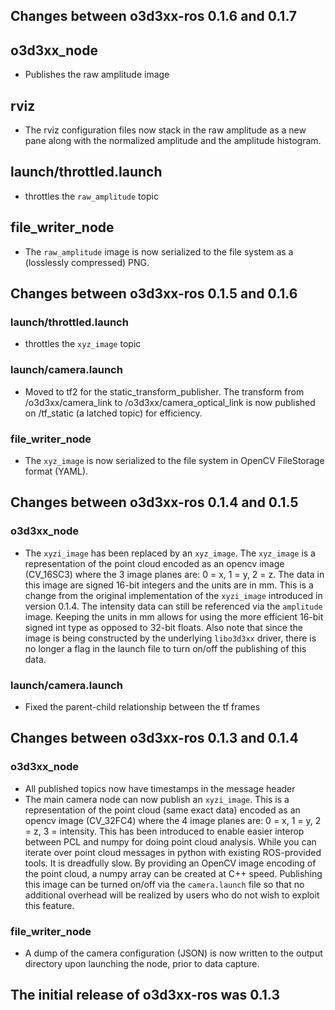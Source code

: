 ## Changes between o3d3xx-ros 0.1.6 and 0.1.7

## o3d3xx_node

* Publishes the raw amplitude image

## rviz

* The rviz configuration files now stack in the raw amplitude as a new pane
  along with the normalized amplitude and the amplitude histogram.

## launch/throttled.launch

* throttles the `raw_amplitude` topic

## file_writer_node

* The `raw_amplitude` image is now serialized to the file system as a
  (losslessly compressed) PNG.

## Changes between o3d3xx-ros 0.1.5 and 0.1.6

### launch/throttled.launch

* throttles the `xyz_image` topic

### launch/camera.launch

* Moved to tf2 for the static\_transform\_publisher. The transform from
  /o3d3xx/camera\_link to /o3d3xx/camera\_optical\_link is now published on
  /tf\_static (a latched topic) for efficiency.

### file_writer_node

* The `xyz_image` is now serialized to the file system in OpenCV FileStorage
  format (YAML).

## Changes between o3d3xx-ros 0.1.4 and 0.1.5

### o3d3xx_node

* The `xyzi_image` has been replaced by an `xyz_image`. The `xyz_image` is a
  representation of the point cloud encoded as an opencv image (CV_16SC3) where
  the 3 image planes are: 0 = x, 1 = y, 2 = z. The data in this image are
  signed 16-bit integers and the units are in mm. This is a change from the
  original implementation of the `xyzi_image` introduced in version 0.1.4. The
  intensity data can still be referenced via the `amplitude` image. Keeping the
  units in mm allows for using the more efficient 16-bit signed int type as
  opposed to 32-bit floats. Also note that since the image is being constructed
  by the underlying `libo3d3xx` driver, there is no longer a flag in the launch
  file to turn on/off the publishing of this data.

### launch/camera.launch

* Fixed the parent-child relationship between the tf frames

## Changes between o3d3xx-ros 0.1.3 and 0.1.4

### o3d3xx_node

* All published topics now have timestamps in the message header
* The main camera node can now publish an `xyzi_image`. This is a
  representation of the point cloud (same exact data) encoded as an opencv
  image (CV_32FC4) where the 4 image planes are: 0 = x, 1 = y, 2 = z, 3 =
  intensity. This has been introduced to enable easier interop between PCL and
  numpy for doing point cloud analysis. While you can iterate over point
  cloud messages in python with existing ROS-provided tools. It is dreadfully
  slow. By providing an OpenCV image encoding of the point cloud, a numpy
  array can be created at C++ speed. Publishing this image can be turned on/off
  via the `camera.launch` file so that no additional overhead will be realized
  by users who do not wish to exploit this feature.

### file_writer_node

* A dump of the camera configuration (JSON) is now written to the output
  directory upon launching the node, prior to data capture.

## The initial release of o3d3xx-ros was 0.1.3
